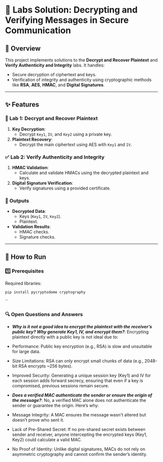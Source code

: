 # 🌟 Labs Solution: Decrypting and Verifying Messages in Secure Communication

## 📖 Overview
This project implements solutions to the **Decrypt and Recover Plaintext** and **Verify Authenticity and Integrity** labs. It handles:
- Secure decryption of ciphertext and keys.
- Verification of integrity and authenticity using cryptographic methods like **RSA**, **AES**, **HMAC**, and **Digital Signatures**.

---

## ✨ Features

### 🔐 Lab 1: Decrypt and Recover Plaintext
1. **Key Decryption**:
   - Decrypt `Key1`, `IV`, and `Key2` using a private key.
2. **Plaintext Recovery**:
   - Decrypt the main ciphertext using AES with `Key1` and `IV`.

### ✅ Lab 2: Verify Authenticity and Integrity
1. **HMAC Validation**:
   - Calculate and validate HMACs using the decrypted plaintext and keys.
2. **Digital Signature Verification**:
   - Verify signatures using a provided certificate.

### 📝 Outputs
- **Decrypted Data**:
  - Keys (`Key1`, `IV`, `Key2`).
  - Plaintext.
- **Validation Results**:
  - HMAC checks.
  - Signature checks.

---

## 🚀 How to Run

### 1️⃣ Prerequisites
Required libraries:
   ```bash
   pip install pycryptodome cryptography
   ```
``

### 🔍 Open Questions and Answers
- ***Why is it not a good idea to encrypt the plaintext with the receiver’s public key? Why generate Key1, IV, and encrypt them?***:
Encrypting plaintext directly with a public key is not ideal due to:

- Performance: Public key encryption (e.g., RSA) is slow and unsuitable for large data.
- Size Limitations: RSA can only encrypt small chunks of data (e.g., 2048-bit RSA encrypts ~256 bytes).
- Improved Security: Generating a unique session key (Key1) and IV for each session adds forward secrecy, ensuring that even if a key is compromised, previous sessions remain secure.

- ***Does a verified MAC authenticate the sender or ensure the origin of the message?***:
No, a verified MAC alone does not authenticate the sender or guarantee the origin. Here’s why:

- Message Integrity: A MAC ensures the message wasn't altered but doesn’t prove who sent it.
- Lack of Pre-Shared Secret: If no pre-shared secret exists between sender and receiver, anyone intercepting the encrypted keys (Key1, Key2) could calculate a valid MAC.
- No Proof of Identity: Unlike digital signatures, MACs do not rely on asymmetric cryptography and cannot confirm the sender’s identity.